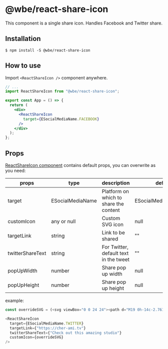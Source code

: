 # @wbe/react-share-icon

This component is a single share icon. Handles Facebook and Twitter share.

## Installation

```shell script
$ npm install -S @wbe/react-share-icon
```

## How to use

Import `<ReactShareIcon />` component anywhere.

```jsx
// ...
import ReactShareIcon from "@wbe/react-share-icon";

export const App = () => {
  return (
    <div>
      <ReactShareIcon
        target={ESocialMediaName.FACEBOOK}
      />
    </div>
  );
};
```

## Props

[ReactShareIcon component](src/index.tsx) contains default props, you can overwrite as you need:

| props              | type             | description                                  | default value             |
| ------------------ | ---------------- | -------------------------------------------- | ------------------------- |
| target             | ESocialMediaName | Platform on which to share the content       | ESocialMediaName.FACEBOOK |
| customIcon         | any or null      | Custom SVG icon                              | null                      |
| targetLink         | string           | Link to be shared                            | ""                        |
| twitterShareText   | string           | For Twitter, default text in the tweet       | ""                        |
| popUpWidth         | number           | Share pop up width                           | null                      |
| popUpHeight        | number           | Share pop up height                          | null                      |


example:

```typescript jsx
const overrideSVG = (<svg viewBox="0 0 24 24"><path d="M19 0h-14c-2.761 0-5 2.239-5 5v14c0 2.761 2.239 5 5 5h14c2.762 0 5-2.239 5-5v-14c0-2.761-2.238-5-5-5zm-11 19h-3v-11h3v11zm-1.5-12.268c-.966 0-1.75-.79-1.75-1.764s.784-1.764 1.75-1.764 1.75.79 1.75 1.764-.783 1.764-1.75 1.764zm13.5 12.268h-3v-5.604c0-3.368-4-3.113-4 0v5.604h-3v-11h3v1.765c1.396-2.586 7-2.777 7 2.476v6.759z"/></svg>);

<ReactShareIcon
  target={ESocialMediaName.TWITTER}
  targetLink={"https://cher-ami.tv"}
  twitterShareText={"Check out this amazing studio"}
  customIcon={overrideSVG}
/>
```
